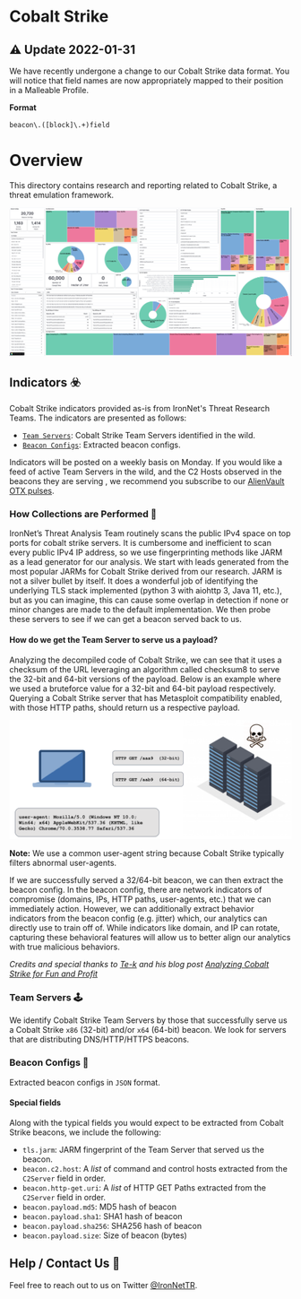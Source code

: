 # Cobalt Strike 

## :warning: Update 2022-01-31
We have recently undergone a change to our Cobalt Strike data format. You will notice that field names are now 
appropriately mapped to their position in a Malleable Profile.

**Format**
```
beacon\.([block]\.+)field
```

Overview
=========
This directory contains research and reporting related to Cobalt Strike, a threat emulation framework. 

![Cobalt Strike Dashboard](./imgs/2021-12-06.png)

## Indicators :biohazard:
Cobalt Strike indicators provided as-is from IronNet's Threat Research Teams. The indicators are presented as follows:
* [`Team Servers`](#Team-Servers-joystick): Cobalt Strike Team Servers identified in the wild.
* [`Beacon Configs`](#Beacon-Configs-page_facing_up): Extracted beacon configs.

Indicators will be posted on a weekly basis on Monday. If you would like a feed of active Team Servers in the wild, and 
the C2 Hosts observed in the beacons they are serving , we recommend you subscribe to our 
[AlienVault OTX pulses](https://otx.alienvault.com/user/IronNetTR/pulses).

### How Collections are Performed :pencil:
IronNet’s Threat Analysis Team routinely scans the public IPv4 space on top ports for cobalt strike servers. It is 
cumbersome and inefficient to scan every public IPv4 IP address, so we use fingerprinting methods like JARM as a lead 
generator for our analysis. We start with leads generated from the most popular JARMs for Cobalt Strike derived from our 
research. JARM is not a silver bullet by itself. It does a wonderful job of identifying the underlying TLS stack 
implemented (python 3 with aiohttp 3, Java 11, etc.), but as you can imagine, this can cause some overlap in detection 
if none or minor changes are made to the default implementation. We then probe these servers to see if we can get a 
beacon served back to us.

#### How do we get the Team Server to serve us a payload?
Analyzing the decompiled code of Cobalt Strike, we can see that it uses a checksum of the URL leveraging an algorithm 
called checksum8 to serve the 32-bit and 64-bit versions of the payload. Below is an example where we used a bruteforce 
value for a 32-bit and 64-bit  payload respectively. Querying a Cobalt Strike server that has Metasploit compatibility 
enabled, with those HTTP paths, should return us a respective payload. 

![Probing Team Server](./imgs/probing-server.png)

**Note:** We use a common user-agent string because Cobalt Strike typically filters abnormal user-agents. 

If we are successfully served a 32/64-bit beacon, we can then extract the beacon config. In the beacon config, there are 
network indicators of compromise (domains, IPs, HTTP paths, user-agents, etc.) that we can immediately action.  However, 
we can additionally extract behavior indicators from the beacon config (e.g. jitter) which, our analytics can directly 
use to train off of. While indicators like domain, and IP can rotate, capturing these behavioral features will allow us 
to better align our analytics with true malicious behaviors.  

*Credits and special thanks to [Te-k](https://github.com/Te-k/cobaltstrike) and his blog post 
[Analyzing Cobalt Strike for Fun and Profit](https://www.randhome.io/blog/2020/12/20/analyzing-cobalt-strike-for-fun-and-profit/)*


### Team Servers :joystick:
We identify Cobalt Strike Team Servers by those that successfully serve us a Cobalt Strike `x86` (32-bit) and/or `x64` 
(64-bit) beacon. We look for servers that are distributing DNS/HTTP/HTTPS beacons.


### Beacon Configs :page_facing_up:
Extracted beacon configs in `JSON` format.

#### Special fields
Along with the typical fields you would expect to be extracted from Cobalt Strike beacons, we include the following:
* `tls.jarm`: JARM fingerprint of the Team Server that served us the beacon.
* `beacon.c2.host`: A *list* of command and control hosts extracted from the `C2Server` field in order.
* `beacon.http-get.uri`: A *list* of HTTP GET Paths extracted from the `C2Server` field in order.
* `beacon.payload.md5`: MD5 hash of beacon
* `beacon.payload.sha1`: SHA1 hash of beacon
* `beacon.payload.sha256`: SHA256 hash of beacon
* `beacon.payload.size`: Size of beacon (bytes)


## Help / Contact Us :construction_worker:
Feel free to reach out to us on Twitter [@IronNetTR](https://twitter.com/IronNetTR). 